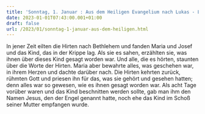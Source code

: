 ```yaml
---
title: 'Sonntag, 1. Januar : Aus dem Heiligen Evangelium nach Lukas - Lk 2,16-21.'
date: 2023-01-01T07:43:00.001+01:00
draft: false
url: /2023/01/sonntag-1-januar-aus-dem-heiligen.html
---
```


In jener Zeit eilten die Hirten nach Bethlehem und fanden Maria und Josef und das Kind, das in der Krippe lag. Als sie es sahen, erzählten sie, was ihnen über dieses Kind gesagt worden war. Und alle, die es hörten, staunten über die Worte der Hirten. Maria aber bewahrte alles, was geschehen war, in ihrem Herzen und dachte darüber nach. Die Hirten kehrten zurück, rühmten Gott und priesen ihn für das, was sie gehört und gesehen hatten; denn alles war so gewesen, wie es ihnen gesagt worden war. Als acht Tage vorüber waren und das Kind beschnitten werden sollte, gab man ihm den Namen Jesus, den der Engel genannt hatte, noch ehe das Kind im Schoß seiner Mutter empfangen wurde.